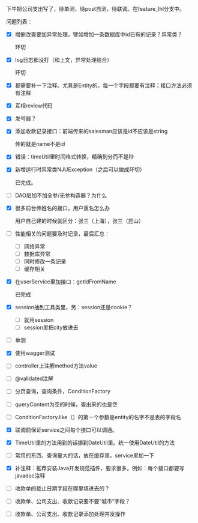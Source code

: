 下午把公司支出写了，待单测，待post自测，待联调。在feature_lhl分支中。

问题列表：

- [x] 增删改查要加异常处理，譬如增加一条数据库中id已有的记录？异常类？

  环切

- [x] log日志都没打（和上文，异常处理结合）

  环切

- [x] 都需要补一下注释。尤其是Entity的，每一个字段都要有注释；接口方法必须有注释

- [x] 互相review代码

- [x] 发号器？

- [x] 添加收款记录接口：前端传来的salesman应该是id不应该是string

  传的就是name不是id

- [x] 错误：timeUtil里时间格式转换，精确到分而不是秒

- [x] 新增运行时异常类NJUException（之后可以做成环切）

  已完成。

- [ ] DAO层加不加全参/无参构造器？为什么

- [x] 很多前台传姓名的接口，用户重名怎么办

  用户自己建的时候就区分：张三（上海），张三（昆山）

- [ ] 性能相关的问题要及时记录，最后汇总：

  - [ ] 网络异常
  - [ ] 数据库异常
  - [ ] 同时修改一条记录
  - [ ] 缓存相关
  
- [x] 在userService里加接口：getIdFromName

  已完成
  
- [x] session抽到工具类里，另：session还是cookie？

  - [ ] 就用session
  - [ ] session里把city放进去

- [ ] 单测

- [x] 使用wagger测试

- [ ] controller上注解method方法value

- [ ] @validated注解

- [ ] 分页查询，查询条件，ConditionFactory

- [ ] queryContent为空的时候，查出来的也是空

- [ ] ConditionFactory.like（）的第一个参数是entity的名字不是表的字段名

- [x] 联调前保证service之间每个接口可以调通。

- [x] TimeUtil里的方法用到的话挪到DateUtil里。统一使用DateUtil的方法

- [ ] 常用的东西，查询量大的话，放在缓存里。service里加一下

- [x] 补注释：推荐安装Java开发规范插件，要求很多。例如：每个接口都要写javadoc注释

- [ ] 收款单的截止日期字段在哪里填进去的？

- [ ] 收款单、公司支出、收款记录要不要“城市”字段？

- [ ] 收款单、公司支出、收款记录添加处理并发操作

